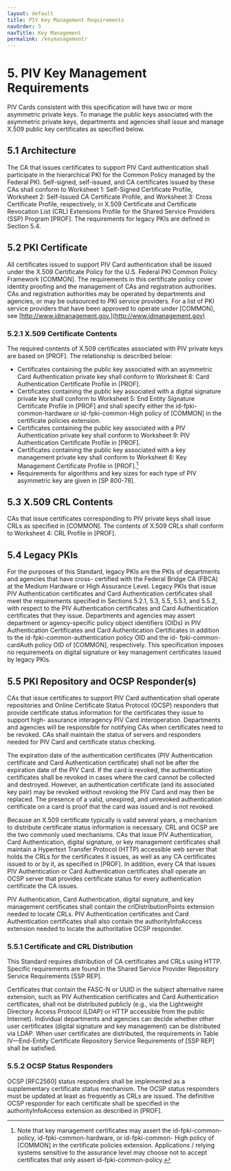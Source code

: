 ```yaml
---
layout: default
title: PIV Key Management Requirements
navOrder: 5
navTitle: Key Management
permalink: /keymanagement/
---
```


# 5. PIV Key Management Requirements

PIV Cards consistent with this specification will have two or more asymmetric private keys. To manage
the public keys associated with the asymmetric private keys, departments and agencies shall issue and
manage X.509 public key certificates as specified below.

## 5.1 Architecture

The CA that issues certificates to support PIV Card authentication shall participate in the hierarchical PKI
for the Common Policy managed by the Federal PKI. Self-signed, self-issued, and CA certificates issued
by these CAs shall conform to Worksheet 1: Self-Signed Certificate Profile, Worksheet 2: Self-Issued CA
Certificate Profile, and Worksheet 3: Cross Certificate Profile, respectively, in X.509 Certificate and
Certificate Revocation List (CRL) Extensions Profile for the Shared Service Providers (SSP) Program
[PROF]. The requirements for legacy PKIs are defined in Section 5.4.

## 5.2 PKI Certificate

All certificates issued to support PIV Card authentication shall be issued under the X.509 Certificate
Policy for the U.S. Federal PKI Common Policy Framework [COMMON]. The requirements in this
certificate policy cover identity proofing and the management of CAs and registration authorities. CAs
and registration authorities may be operated by departments and agencies, or may be outsourced to PKI
service providers. For a list of PKI service providers that have been approved to operate under
[COMMON], see [http://www.idmanagement.gov.](http://www.idmanagement.gov)

### 5.2.1 X.509 Certificate Contents

The required contents of X.509 certificates associated with PIV private keys are based on [PROF]. The
relationship is described below:

- Certificates containing the public key associated with an asymmetric Card Authentication private key
    shall conform to Worksheet 8: Card Authentication Certificate Profile in [PROF].
- Certificates containing the public key associated with a digital signature private key shall conform to
    Worksheet 5: End Entity Signature Certificate Profile in [PROF] and shall specify either the id-fpki-
    common-hardware or id-fpki-common-High policy of [COMMON] in the certificate policies
    extension.
- Certificates containing the public key associated with a PIV Authentication private key shall conform
    to Worksheet 9: PIV Authentication Certificate Profile in [PROF].
- Certificates containing the public key associated with a key management private key shall conform to
    Worksheet 6: Key Management Certificate Profile in [PROF].[^keypolicy]
- Requirements for algorithms and key sizes for each type of PIV asymmetric key are given in
    [SP 800-78].

[^keypolicy]: Note that key management certificates may assert the id-fpki-common-policy, id-fpki-common-hardware, or id-fpki-common-
High policy of [COMMON] in the certificate policies extension. Applications / relying systems sensitive to the assurance level
may choose not to accept certificates that only assert id-fpki-common-policy.


## 5.3 X.509 CRL Contents

CAs that issue certificates corresponding to PIV private keys shall issue CRLs as specified in
[COMMON]. The contents of X.509 CRLs shall conform to Worksheet 4: CRL Profile in [PROF].

## 5.4 Legacy PKIs

For the purposes of this Standard, legacy PKIs are the PKIs of departments and agencies that have cross-
certified with the Federal Bridge CA (FBCA) at the Medium Hardware or High Assurance Level. Legacy
PKIs that issue PIV Authentication certificates and Card Authentication certificates shall meet the
requirements specified in Sections 5.2.1, 5.3, 5.5, 5.5.1, and 5.5.2, with respect to the PIV Authentication
certificates and Card Authentication certificates that they issue. Departments and agencies may assert
department or agency-specific policy object identifiers (OIDs) in PIV Authentication Certificates and
Card Authentication Certificates in addition to the id-fpki-common-authentication policy OID and the id-
fpki-common-cardAuth policy OID of [COMMON], respectively. This specification imposes no
requirements on digital signature or key management certificates issued by legacy PKIs.

## 5.5 PKI Repository and OCSP Responder(s)

CAs that issue certificates to support PIV Card authentication shall operate repositories and Online
Certificate Status Protocol (OCSP) responders that provide certificate status information for the
certificates they issue to support high- assurance interagency PIV Card interoperation. Departments and
agencies will be responsible for notifying CAs when certificates need to be revoked. CAs shall maintain
the status of servers and responders needed for PIV Card and certificate status checking.

The expiration date of the authentication certificates (PIV Authentication certificate and Card
Authentication certificate) shall not be after the expiration date of the PIV Card. If the card is revoked,
the authentication certificates shall be revoked in cases where the card cannot be collected and destroyed.
However, an authentication certificate (and its associated key pair) may be revoked without revoking the
PIV Card and may then be replaced. The presence of a valid, unexpired, and unrevoked authentication
certificate on a card is proof that the card was issued and is not revoked.

Because an X.509 certificate typically is valid several years, a mechanism to distribute certificate status
information is necessary. CRL and OCSP are the two commonly used mechanisms. CAs that issue PIV
Authentication, Card Authentication, digital signature, or key management certificates shall maintain a
Hypertext Transfer Protocol (HTTP) accessible web server that holds the CRLs for the certificates it
issues, as well as any CA certificates issued to or by it, as specified in [PROF]. In addition, every CA that
issues PIV Authentication or Card Authentication certificates shall operate an OCSP server that provides
certificate status for every authentication certificate the CA issues.

PIV Authentication, Card Authentication, digital signature, and key management certificates shall contain
the crlDistributionPoints extension needed to locate CRLs. PIV Authentication certificates and Card
Authentication certificates shall also contain the authorityInfoAccess extension needed to locate the
authoritative OCSP responder.

### 5.5.1 Certificate and CRL Distribution

This Standard requires distribution of CA certificates and CRLs using HTTP. Specific requirements are
found in the Shared Service Provider Repository Service Requirements [SSP REP].


Certificates that contain the FASC-N or UUID in the subject alternative name extension, such as PIV
Authentication certificates and Card Authentication certificates, shall not be distributed publicly (e.g., via
the Lightweight Directory Access Protocol (LDAP) or HTTP accessible from the public Internet).
Individual departments and agencies can decide whether other user certificates (digital signature and key
management) can be distributed via LDAP. When user certificates are distributed, the requirements in
Table IV—End-Entity Certificate Repository Service Requirements of [SSP REP] shall be satisfied.

### 5.5.2 OCSP Status Responders

OCSP [RFC2560] status responders shall be implemented as a supplementary certificate status
mechanism. The OCSP status responders must be updated at least as frequently as CRLs are issued. The
definitive OCSP responder for each certificate shall be specified in the authorityInfoAccess extension as
described in [PROF].


